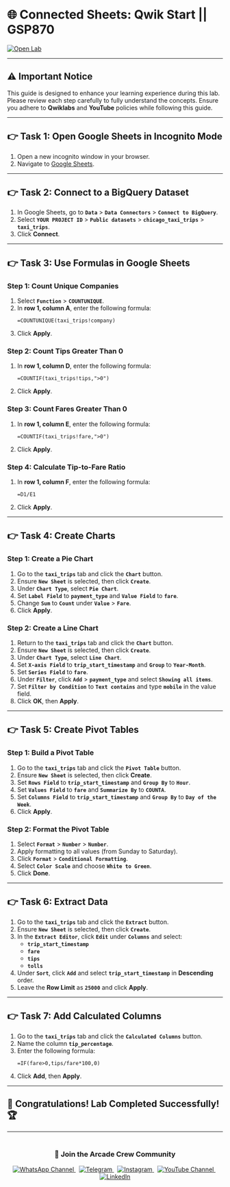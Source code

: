 # 🌐 **Connected Sheets: Qwik Start || GSP870**  
[![Open Lab](https://img.shields.io/badge/Open-Lab-orange?style=flat)](https://www.cloudskillsboost.google/focuses/18109?parent=catalog)  

---

## ⚠️ **Important Notice**  
This guide is designed to enhance your learning experience during this lab. Please review each step carefully to fully understand the concepts. Ensure you adhere to **Qwiklabs** and **YouTube** policies while following this guide.  

---

## 👉 **Task 1: Open Google Sheets in Incognito Mode**  
1. Open a new incognito window in your browser.  
2. Navigate to [Google Sheets](https://docs.google.com/spreadsheets/).  

---

## 👉 **Task 2: Connect to a BigQuery Dataset**  
1. In Google Sheets, go to **`Data`** > **`Data Connectors`** > **`Connect to BigQuery`**.  
2. Select **`YOUR PROJECT ID`** > **`Public datasets`** > **`chicago_taxi_trips`** > **`taxi_trips`**.  
3. Click **Connect**.  

---

## 👉 **Task 3: Use Formulas in Google Sheets**  

### Step 1: Count Unique Companies  
1. Select **`Function`** > **`COUNTUNIQUE`**.  
2. In **row 1, column A**, enter the following formula:  
   ```plaintext
   =COUNTUNIQUE(taxi_trips!company)
   ```  
3. Click **Apply**.  

### Step 2: Count Tips Greater Than 0  
1. In **row 1, column D**, enter the following formula:  
   ```plaintext
   =COUNTIF(taxi_trips!tips,">0")
   ```  
2. Click **Apply**.  

### Step 3: Count Fares Greater Than 0  
1. In **row 1, column E**, enter the following formula:  
   ```plaintext
   =COUNTIF(taxi_trips!fare,">0")
   ```  
2. Click **Apply**.  

### Step 4: Calculate Tip-to-Fare Ratio  
1. In **row 1, column F**, enter the following formula:  
   ```plaintext
   =D1/E1
   ```  
2. Click **Apply**.  

---

## 👉 **Task 4: Create Charts**  

### Step 1: Create a Pie Chart  
1. Go to the **`taxi_trips`** tab and click the **`Chart`** button.  
2. Ensure **`New Sheet`** is selected, then click **`Create`**.  
3. Under **`Chart Type`**, select **`Pie Chart`**.  
4. Set **`Label Field`** to **`payment_type`** and **`Value Field`** to **`fare`**.  
5. Change **`Sum`** to **`Count`** under **`Value`** > **`Fare`**.  
6. Click **Apply**.  

### Step 2: Create a Line Chart  
1. Return to the **`taxi_trips`** tab and click the **`Chart`** button.  
2. Ensure **`New Sheet`** is selected, then click **`Create`**.  
3. Under **`Chart Type`**, select **`Line Chart`**.  
4. Set **`X-axis Field`** to **`trip_start_timestamp`** and **`Group`** to **`Year-Month`**.  
5. Set **`Series Field`** to **`fare`**.  
6. Under **`Filter`**, click **`Add`** > **`payment_type`** and select **`Showing all items`**.  
7. Set **`Filter by Condition`** to **`Text contains`** and type **`mobile`** in the value field.  
8. Click **OK**, then **Apply**.  

---

## 👉 **Task 5: Create Pivot Tables**  

### Step 1: Build a Pivot Table  
1. Go to the **`taxi_trips`** tab and click the **`Pivot Table`** button.  
2. Ensure **`New Sheet`** is selected, then click **Create**.  
3. Set **`Rows Field`** to **`trip_start_timestamp`** and **`Group By`** to **`Hour`**.  
4. Set **`Values Field`** to **`fare`** and **`Summarize By`** to **`COUNTA`**.  
5. Set **`Columns Field`** to **`trip_start_timestamp`** and **`Group By`** to **`Day of the Week`**.  
6. Click **Apply**.  

### Step 2: Format the Pivot Table  
1. Select **`Format`** > **`Number`** > **`Number`**.  
2. Apply formatting to all values (from Sunday to Saturday).  
3. Click **`Format`** > **`Conditional Formatting`**.  
4. Select **`Color Scale`** and choose **`White to Green`**.  
5. Click **Done**.  

---

## 👉 **Task 6: Extract Data**  
1. Go to the **`taxi_trips`** tab and click the **`Extract`** button.  
2. Ensure **`New Sheet`** is selected, then click **`Create`**.  
3. In the **`Extract Editor`**, click **`Edit`** under **`Columns`** and select:  
   - **`trip_start_timestamp`**  
   - **`fare`**  
   - **`tips`**  
   - **`tolls`**  
4. Under **`Sort`**, click **`Add`** and select **`trip_start_timestamp`** in **Descending** order.  
5. Leave the **Row Limit** as **`25000`** and click **Apply**.  

---

## 👉 **Task 7: Add Calculated Columns**  
1. Go to the **`taxi_trips`** tab and click the **`Calculated Columns`** button.  
2. Name the column **`tip_percentage`**.  
3. Enter the following formula:  
   ```plaintext
   =IF(fare>0,tips/fare*100,0)
   ```  
4. Click **Add**, then **Apply**.  

---

## 🎉 **Congratulations! Lab Completed Successfully!** 🏆  

---

<div align="center" style="padding: 5px;">
  <h3>📱 Join the Arcade Crew Community</h3>

  <a href="https://whatsapp.com/channel/0029VbAiEFzAe5VikdanX42e">
    <img src="https://img.shields.io/badge/Join-WhatsApp-25D366?style=for-the-badge&logo=whatsapp&logoColor=white" alt="WhatsApp Channel">
  </a>
  &nbsp;
  <a href="https://t.me/arcadecrewupdates">
    <img src="https://img.shields.io/badge/Join-Telegram-26A5E4?style=for-the-badge&logo=telegram&logoColor=white" alt="Telegram">
  </a>
  &nbsp;
  <a href="https://www.instagram.com/arcade_crew/">
    <img src="https://img.shields.io/badge/Follow-Instagram-E4405F?style=for-the-badge&logo=instagram&logoColor=white" alt="Instagram">
  </a>
  &nbsp;
  <a href="https://www.youtube.com/@arcade_creww?sub_confirmation=1">
    <img src="https://img.shields.io/badge/Subscribe-Arcade%20Crew-FF0000?style=for-the-badge&logo=youtube&logoColor=white" alt="YouTube Channel">
  </a>
  &nbsp;
  <a href="https://www.linkedin.com/in/arcadecrew/">
    <img src="https://img.shields.io/badge/LINKEDIN-Arcade%20Crew-0077B5?style=for-the-badge&logo=linkedin&logoColor=white" alt="LinkedIn">
  </a>
</div>
